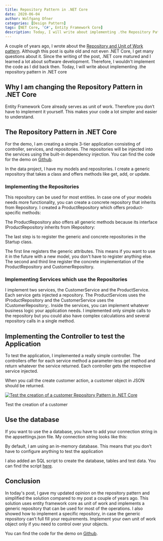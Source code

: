 ```yaml
---
title: Repository Pattern in .NET Core
date: 2020-06-04
author: Wolfgang Ofner
categories: [Design Pattern]
tags: [NET Core, 'C#', Entity Framework Core]
description: Today, I will write about implementing .the Repository Pattern in .NET core using Entity Framework Core as the unit of work.
---
```

A couple of years ago, I wrote about the <a href="/repository-and-unit-of-work-pattern/" target="_blank" rel="noopener noreferrer">Repository and Unit of Work pattern</a>. Although this post is quite old and not even .NET Core, I get many questions about it. Since the writing of the post, .NET core matured and I learned a lot about software development. Therefore, I wouldn't implement the code as I did back then. Today, I will write about implementing .the repository pattern in .NET core

## Why I am changing the Repository Pattern in .NET Core

Entity Framework Core already serves as unit of work. Therefore you don&#8217;t have to implement it yourself. This makes your code a lot simpler and easier to understand.

## The Repository Pattern in .NET Core

For the demo, I am creating a simple 3-tier application consisting of controller, services, and repositories. The repositories will be injected into the services using the built-in dependency injection. You can find the code for the demo on <a href="https://github.com/WolfgangOfner/.netCoreRepositoryAndUnitOfWorkPattern" target="_blank" rel="noopener noreferrer">Github</a>.

In the data project, I have my models and repositories. I create a generic repository that takes a class and offers methods like get, add, or update.

### Implementing the Repositories

<script src="https://gist.github.com/WolfgangOfner/f200c7eafdc3b340728f6ddc9e964df0.js"></script>

This repository can be used for most entities. In case one of your models needs more functionality, you can create a concrete repository that inherits from Repository. I created a ProductRepository which offers product-specific methods:

<script src="https://gist.github.com/WolfgangOfner/72d7270f94a932885d562d65115cae63.js"></script>

The ProductRepository also offers all generic methods because its interface IProductRepository inherits from IRepository:

<script src="https://gist.github.com/WolfgangOfner/34f1315814dd9991abbdea2f99364106.js"></script>

The last step is to register the generic and concrete repositories in the Startup class.

<script src="https://gist.github.com/WolfgangOfner/29887ad62294946cafe3ce802a7d9859.js"></script>

The first line registers the generic attributes. This means if you want to use it in the future with a new model, you don't have to register anything else. The second and third line register the concrete implementation of the ProductRepository and CustomerRepository.

### Implementing Services which use the Repositories

I implement two services, the CustomerService and the ProductService. Each service gets injected a repository. The ProductServices uses the IProductRepository and the CustomerService uses the ICustomerRepository;. Inside the services, you can implement whatever business logic your application needs. I implemented only simple calls to the repository but you could also have complex calculations and several repository calls in a single method.

<script src="https://gist.github.com/WolfgangOfner/497898c728239f13eabb410c2c152a79.js"></script>

<script src="https://gist.github.com/WolfgangOfner/de2360c746c0a00a0fd4817a53937d80.js"></script>

## Implementing the Controller to test the Application

To test the application, I implemented a really simple controller. The controllers offer for each service method a parameter-less get method and return whatever the service returned. Each controller gets the respective service injected.

<script src="https://gist.github.com/WolfgangOfner/449d07c44862ebaa5d82a00a9729d032.js"></script>

<script src="https://gist.github.com/WolfgangOfner/db2924ffb7b82933281ecb89eb3f6daa.js"></script>

When you call the create customer action, a customer object in JSON should be returned.

<div class="col-12 col-sm-10 aligncenter">
  <a href="/assets/img/posts/2020/06/Test-the-creation-of-a-customer.jpg"><img loading="lazy" src="/assets/img/posts/2020/06/Test-the-creation-of-a-customer.jpg" alt="Test the creation of a customer Repository Pattern in .NET Core " /></a>
  
  <p>
    Test the creation of a customer
  </p>
</div>

## Use the database

If you want to use the a database, you have to add your connection string in the appsettings.json file. My connection string looks like this:

<script src="https://gist.github.com/WolfgangOfner/3362322935c831739349f1689c3b4161.js"></script>

By default, I am using an in-memory database. This means that you don&#8217;t have to configure anything to test the application

<script src="https://gist.github.com/WolfgangOfner/d652e6f7bb560f153d786a986999dba3.js"></script>

I also added an SQL script to create the database, tables and test data. You can find the script <a href="https://github.com/WolfgangOfner/.NETCoreRepositoryAndUnitOfWorkPattern/blob/master/NetCoreRepositoryAndUnitOfWorkPattern.Data/DatabaseScript/database.sql" target="_blank" rel="noopener noreferrer">here</a>.

## Conclusion

In today's post, I gave my updated opinion on the repository pattern and simplified the solution compared to my post a couple of years ago. This solution uses entity framework core as unit of work and implements a generic repository that can be used for most of the operations. I also showed how to implement a specific repository, in case the generic repository can&#8217;t full fill your requirements. Implement your own unit of work object only if you need to control over your objects.

You can find the code for the demo on <a href="https://github.com/WolfgangOfner/.NETCoreRepositoryAndUnitOfWorkPattern" target="_blank" rel="noopener noreferrer">Github</a>.